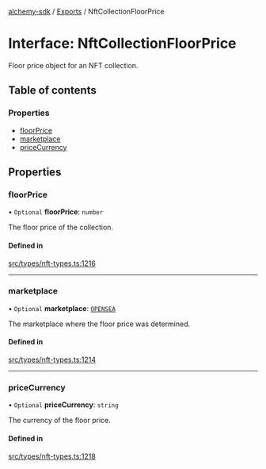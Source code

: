 [alchemy-sdk](../README.md) / [Exports](../modules.md) / NftCollectionFloorPrice

# Interface: NftCollectionFloorPrice

Floor price object for an NFT collection.

## Table of contents

### Properties

- [floorPrice](NftCollectionFloorPrice.md#floorprice)
- [marketplace](NftCollectionFloorPrice.md#marketplace)
- [priceCurrency](NftCollectionFloorPrice.md#pricecurrency)

## Properties

### floorPrice

• `Optional` **floorPrice**: `number`

The floor price of the collection.

#### Defined in

[src/types/nft-types.ts:1216](https://github.com/alchemyplatform/alchemy-sdk-js/blob/70f9997/src/types/nft-types.ts#L1216)

___

### marketplace

• `Optional` **marketplace**: [`OPENSEA`](../enums/NftCollectionMarketplace.md#opensea)

The marketplace where the floor price was determined.

#### Defined in

[src/types/nft-types.ts:1214](https://github.com/alchemyplatform/alchemy-sdk-js/blob/70f9997/src/types/nft-types.ts#L1214)

___

### priceCurrency

• `Optional` **priceCurrency**: `string`

The currency of the floor price.

#### Defined in

[src/types/nft-types.ts:1218](https://github.com/alchemyplatform/alchemy-sdk-js/blob/70f9997/src/types/nft-types.ts#L1218)
